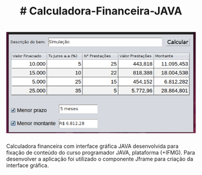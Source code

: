<h1 align="center"> # Calculadora-Financeira-JAVA</h1>
<h1 align="center"><img src="Calculadora Finaceira GUI.png"></h1>

Calculadora financeira com interface gráfica JAVA desenvolvida para fixação de conteúdo do curso programador JAVA, plataforma (+IFMG).
Para desenvolver a aplicação foi utilizado o componente Jframe para criação da interface gráfica.

